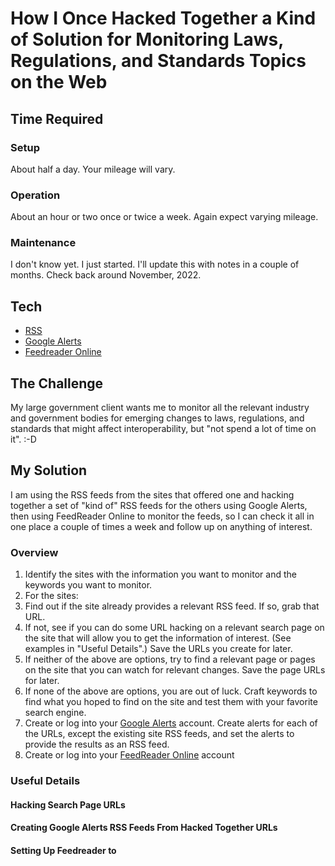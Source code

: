 # How I Once Hacked Together a Kind of Solution for Monitoring Laws, Regulations, and Standards Topics on the Web 
## Time Required
### Setup
About half a day. Your mileage will vary.

### Operation
About an hour or two once or twice a week. Again expect varying mileage.

### Maintenance
I don't know yet. I just started. I'll update this with notes in a couple of months. Check back around November, 2022.

## Tech
- [RSS](https://en.wikipedia.org/wiki/RSS)
- [Google Alerts](https://support.google.com/websearch/answer/4815696?hl=en)
- [Feedreader Online](https://feedreader.com/online/#/welcome/?action=login)

## The Challenge
My large government client wants me to monitor all the relevant industry and government bodies for emerging changes to laws, regulations, and standards that might affect interoperability, but "not spend a lot of time on it". :-D

## My Solution
I am using the RSS feeds from the sites that offered one and hacking together a set of "kind of" RSS feeds for the others using Google Alerts, then using FeedReader Online to monitor the feeds, so I can check it all in one place a couple of times a week and follow up on anything of interest.

### Overview
1. Identify the sites with the information you want to monitor and the keywords you want to monitor.
2. For the sites:
  1. Find out if the site already provides a relevant RSS feed. If so, grab that URL. 
  2. If not, see if you can do some URL hacking on a relevant search page on the site that will allow you to get the information of interest. (See examples in "Useful Details".) Save the URLs you create for later.
  3. If neither of the above are options, try to find a relevant page or pages on the site that you can watch for relevant changes. Save the page URLs for later.
  4. If none of the above are options, you are out of luck. Craft keywords to find what you hoped to find on the site and test them with your favorite search engine.
3. Create or log into your [Google Alerts](https://www.google.com/alerts) account. Create alerts for each of the URLs, except the existing site RSS feeds, and set the alerts to provide the results as an RSS feed.
4. Create or log into your [FeedReader Online](https://feedreader.com/online/#/welcome/?action=login) account

### Useful Details
#### Hacking Search Page URLs 

#### Creating Google Alerts RSS Feeds From Hacked Together URLs

#### Setting Up Feedreader to 
